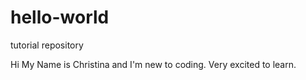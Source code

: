 # hello-world
tutorial repository

Hi My Name is Christina and I'm new to coding. Very excited to learn.
